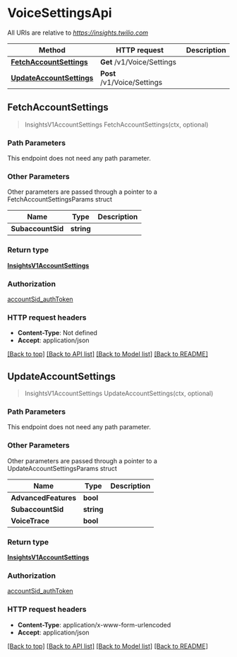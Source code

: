 # VoiceSettingsApi

All URIs are relative to *https://insights.twilio.com*

Method | HTTP request | Description
------------- | ------------- | -------------
[**FetchAccountSettings**](VoiceSettingsApi.md#FetchAccountSettings) | **Get** /v1/Voice/Settings | 
[**UpdateAccountSettings**](VoiceSettingsApi.md#UpdateAccountSettings) | **Post** /v1/Voice/Settings | 



## FetchAccountSettings

> InsightsV1AccountSettings FetchAccountSettings(ctx, optional)





### Path Parameters

This endpoint does not need any path parameter.

### Other Parameters

Other parameters are passed through a pointer to a FetchAccountSettingsParams struct


Name | Type | Description
------------- | ------------- | -------------
**SubaccountSid** | **string** | 

### Return type

[**InsightsV1AccountSettings**](InsightsV1AccountSettings.md)

### Authorization

[accountSid_authToken](../README.md#accountSid_authToken)

### HTTP request headers

- **Content-Type**: Not defined
- **Accept**: application/json

[[Back to top]](#) [[Back to API list]](../README.md#documentation-for-api-endpoints)
[[Back to Model list]](../README.md#documentation-for-models)
[[Back to README]](../README.md)


## UpdateAccountSettings

> InsightsV1AccountSettings UpdateAccountSettings(ctx, optional)





### Path Parameters

This endpoint does not need any path parameter.

### Other Parameters

Other parameters are passed through a pointer to a UpdateAccountSettingsParams struct


Name | Type | Description
------------- | ------------- | -------------
**AdvancedFeatures** | **bool** | 
**SubaccountSid** | **string** | 
**VoiceTrace** | **bool** | 

### Return type

[**InsightsV1AccountSettings**](InsightsV1AccountSettings.md)

### Authorization

[accountSid_authToken](../README.md#accountSid_authToken)

### HTTP request headers

- **Content-Type**: application/x-www-form-urlencoded
- **Accept**: application/json

[[Back to top]](#) [[Back to API list]](../README.md#documentation-for-api-endpoints)
[[Back to Model list]](../README.md#documentation-for-models)
[[Back to README]](../README.md)

